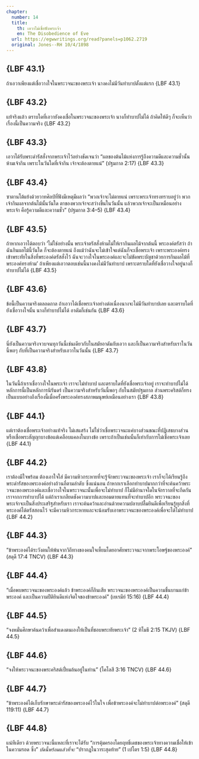 ```yaml
---
chapter:
  number: 14
  title:
    th: เอวาไม่เชื่อฟังพระเจ้า
    en: The Disobedience of Eve
  url: https://egwwritings.org/read?panels=p1062.2719
  original: Jones--RH 10/4/1898
---
```


## {LBF 43.1}

ถ้าเอวาเพียงแต่เชื่อวางใจในพระวจนะของพระเจ้า นางคงไม่มีวันทำบาปตั้งแต่แรก {LBF 43.1}

## {LBF 43.2}

แท้จริงแล้ว ตราบใดที่เอวายังคงเชื่อในพระวจนะของพระเจ้า นางก็ทำบาปไม่ได้ ถ้าคิดให้ดีๆ ก็จะเห็นว่าเรื่องนี้เป็นความจริง {LBF 43.2}

## {LBF 43.3}

เอวาได้รับพระดำรัสสั่งจากพระเจ้าไว้อย่างชัดเจนว่า “ผลของต้นไม้แห่งการรู้ถึงความดีและความชั่วนั้น ห้ามเจ้ากิน เพราะในวันใดที่เจ้ากิน เจ้าจะต้องตายแน่” (ปฐมกาล 2:17) {LBF 43.3}

## {LBF 43.4}

ซาตานโต้แย้งด้วยวาทศิลป์ที่ฟังมีเหตุมีผลว่า “พวกเจ้าจะไม่ตายแน่ เพราะพระเจ้าทรงทราบอยู่ว่า พวกเจ้ากินผลจากต้นไม้นั้นวันใด ตาของพวกเจ้าจะสว่างขึ้นในวันนั้น แล้วพวกเจ้าจะเป็นเหมือนอย่างพระเจ้า คือรู้ความดีและความชั่ว” (ปฐมกาล 3:4–5) {LBF 43.4}

## {LBF 43.5}

ถ้าหากเอวาได้ตอบว่า ‘ไม่ใช่อย่างนั้น พระเจ้าตรัสสั่งห้ามไม่ให้เรากินผลไม้จากต้นนี้ พระองค์ตรัสว่า ถ้าฉันกินผลไม้นี้วันใด ก็จะต้องตายแน่ ถึงแม้ว่าฉันจะไม่เข้าใจแต่ฉันก็จะเชื่อพระเจ้า เพราะพระองค์ทรงเข้าพระทัยในสิ่งที่พระองค์ตรัสสั่งไว้ ฉันจะวางใจในพระองค์และจะไม่ขัดพระบัญชาด้วยการกินผลไม้ที่พระองค์ทรงห้าม’ ถ้าเพียงแต่เอวาตอบเช่นนี้นางคงไม่มีวันทำบาป เพราะตราบใดที่ยังเชื่อวางใจอยู่นางก็ทำบาปไม่ได้ {LBF 43.5}

## {LBF 43.6}

ข้อนี้เป็นความจริงตลอดกาล ถ้าเอวาได้เชื่อพระเจ้าอย่างต่อเนื่องนางจะไม่มีวันทำบาปเลย และตราบใดที่ยังเชื่อวางใจนั้น นางก็ทำบาปไม่ได้ อาดัมก็เช่นกัน {LBF 43.6}

## {LBF 43.7}

นี่ยังเป็นความจริงจวบจนทุกวันนี้เช่นเดียวกับในสมัยอาดัมกับเอวา และก็เป็นความจริงสำหรับเราในวันนี้พอๆ กับที่เป็นความจริงสำหรับเอวาในวันนั้น {LBF 43.7}

## {LBF 43.8}

ในวันนี้ถ้าเราเชื่อวางใจในพระเจ้า เราจะไม่ทำบาป และตราบใดที่ยังเชื่อพระเจ้าอยู่ เราจะทำบาปไม่ได้ หลักการนี้เป็นหลักการนิรันดร์ เป็นความจริงสำหรับวันนี้พอๆ กับในสมัยปฐมกาล ส่วนพระคริสต์ก็ทรงเป็นแบบอย่างถึงเรื่องนี้เมื่อครั้งพระองค์ทรงสภาพมนุษย์เหมือนอย่างเรา {LBF 43.8}

## {LBF 44.1}

แต่เราต้องเชื่อพระเจ้าอย่างแท้จริง ไม่เสแสร้ง ไม่ใช่ว่าเชื่อพระวจนะแค่บางส่วนขณะที่ปฏิเสธบางส่วน หรือเชื่อพระสัญญาบางข้อแต่เคลือบแคลงในบางข้อ เพราะถ้าเป็นเช่นนั้นก็เท่ากับการไม่เชื่อพระเจ้าเลย {LBF 44.1}

## {LBF 44.2}

เราต้องมีใจพร้อม ต้องเอาใจใส่ มีความหิวกระหายที่จะรู้จักพระวจนะของพระเจ้า เราก็จะได้เรียนรู้ถึงพระดำรัสของพระองค์อย่างถ้วนถี่ตามลำดับ ซึ่งแน่นอน ถ้าหากเราเลือกทำบาปมากกว่าที่จะค้นคว้าพระวจนะของพระองค์และเชื่อวางใจในพระวจนะนั้นเพื่อจะไม่ทำบาป ก็ไม่มีอำนาจใดในจักรวาลที่จะกีดกันเราจากการทำบาปได้ แต่ถ้าเราเกลียดชังความบาปและยอมตายแทนที่จะทำบาปอีก พระวจนะของพระเจ้าจะเป็นสิ่งประเสริฐสำหรับเรา เราจะค้นคว้าและอ่านด้วยความปลาบปลื้มยินดีเพื่อเรียนรู้ทุกสิ่งที่พระองค์ได้ตรัสสอนไว้ จะมีความหิวกระหายและจะน้อมรับเอาพระวจนะของพระองค์เพื่อจะได้ไม่ทำบาป {LBF 44.2}

## {LBF 44.3}

“ข้าพระองค์ได้ระวังตนให้พ้นจากวิถีทางของคนใจเหี้ยมโดยอาศัยพระวจนะจากพระโอษฐ์ของพระองค์” (สดุดี 17:4 TNCV) {LBF 44.3}

## {LBF 44.4}

“เมื่อพบพระวจนะของพระองค์แล้ว ข้าพระองค์ก็กินเสีย พระวจนะของพระองค์เป็นความชื่นบานแก่ข้าพระองค์ และเป็นความปีติยินดีแห่งจิตใจของข้าพระองค์” (เยเรมีย์ 15:16) {LBF 44.4}

## {LBF 44.5}

“จงหมั่นศึกษาค้นคว้าเพื่อสำแดงตนเองให้เป็นที่ชอบพระทัยพระเจ้า” (2 ทิโมธี 2:15 TKJV) {LBF 44.5}

## {LBF 44.6}

“จงให้พระวจนะของพระคริสต์เปี่ยมล้นอยู่ในท่าน” (โคโลสี 3:16 TNCV) {LBF 44.6}

## {LBF 44.7}

“ข้าพระองค์ได้เก็บรักษาพระดำรัสของพระองค์ไว้ในใจ เพื่อข้าพระองค์จะไม่ทำบาปต่อพระองค์” (สดุดี 119:11) {LBF 44.7}

## {LBF 44.8}

แน่ทีเดียว ด้วยพระวจนะนี้แหละที่เราจะได้รับ “การคุ้มครองโดยฤทธิ์เดชของพระเจ้าทางความเชื่อให้เข้าในความรอด ซึ่ง” *บัดนี้พร้อมแล้วที่จะ* “ปรากฏในวาระสุดท้าย” (1 เปโตร 1:5) {LBF 44.8}
